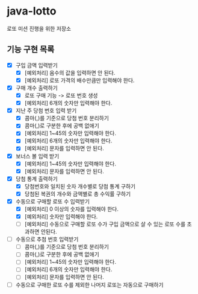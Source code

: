 # java-lotto
로또 미션 진행을 위한 저장소

## 기능 구현 목록
- [x] 구입 금액 입력받기
    - [x] [예외처리] 음수의 값을 입력하면 안 된다.
    - [x] [예외처리] 로또 가격의 배수만큼만 입력해야 한다.
- [x] 구매 개수 출력하기
  - [x] 로또 구매 기능 -> 로또 번호 생성
  - [x] [예외처리] 6개의 숫자만 입력해야 한다.
- [x] 지난 주 당첨 번호 입력 받기
    - [x] 콤마(,)를 기준으로 당첨 번호 분리하기
    - [x] 콤마(,)로 구분한 후에 공백 없애기
    - [x] [예외처리] 1~45의 숫자만 입력해야 한다.
    - [x] [예외처리] 6개의 숫자만 입력해야 한다.
    - [x] [예외처리] 문자를 입력하면 안 된다.
- [x] 보너스 볼 입력 받기
  - [x] [예외처리] 1~45의 숫자만 입력해야 한다.
  - [x] [예외처리] 문자를 입력하면 안 된다.
- [x] 당첨 통계 출력하기
  - [x] 당첨번호와 일치된 숫자 개수별로 당첨 통계 구하기
  - [x] 당첨된 복권의 개수와 금액별로 총 수익률 구하기
  
- [x] 수동으로 구매할 로또 수 입력받기
  - [x] [예외처리] 0 이상의 숫자를 입력해야 한다.
  - [x] [예외처리] 숫자만 입력해야 한다.
  - [ ] [예외처리] 수동으로 구매할 로또 수가 구입 금액으로 살 수 있는 로또 수를 초과하면 안된다. 
- [ ] 수동으로 추첨 번호 입력받기
  - [ ] 콤마(,)를 기준으로 당첨 번호 분리하기
  - [ ] 콤마(,)로 구분한 후에 공백 없애기
  - [ ] [예외처리] 1~45의 숫자만 입력해야 한다.
  - [ ] [예외처리] 6개의 숫자만 입력해야 한다.
  - [ ] [예외처리] 문자를 입력하면 안 된다.
- [ ] 수동으로 구매한 로또 수를 제외한 나머지 로또는 자동으로 구매하기
